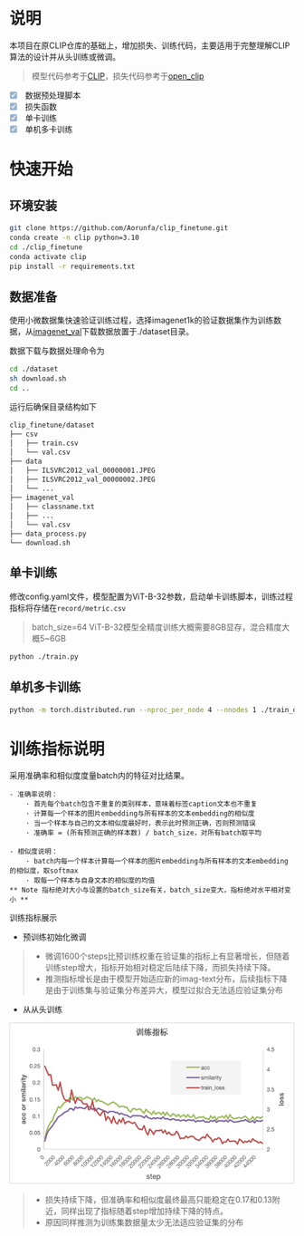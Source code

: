 # 说明
本项目在原CLIP仓库的基础上，增加损失、训练代码，主要适用于完整理解CLIP算法的设计并从头训练或微调。
> 模型代码参考于[CLIP](https://github.com/openai/CLIP)，损失代码参考于[open_clip](https://github.com/mlfoundations/open_clip)
- [x] <input type="checkbox" disabled checked> 数据预处理脚本
- [x] <input type="checkbox" disabled checked> 损失函数
- [x] <input type="checkbox" disabled checked> 单卡训练
- [x] <input type="checkbox" disabled checked > 单机多卡训练

# 快速开始
## 环境安装
```bash
git clone https://github.com/Aorunfa/clip_finetune.git
conda create -n clip python=3.10
cd ./clip_finetune
conda activate clip
pip install -r requirements.txt
```

## 数据准备
使用小微数据集快速验证训练过程，选择imagenet1k的验证数据集作为训练数据，从[imagenet_val](https://modelscope.cn/datasets/tany0699/imagenet_val/files)下载数据放置于./dataset目录。

数据下载与数据处理命令为
```bash
cd ./dataset
sh download.sh
cd ..
```

运行后确保目录结构如下

```text
clip_finetune/dataset
├── csv
│   ├── train.csv
│   └── val.csv
├── data
│   ├── ILSVRC2012_val_00000001.JPEG
│   ├── ILSVRC2012_val_00000002.JPEG
│   └── ...
├── imagenet_val
│   ├── classname.txt
│   ├── ...
│   └── val.csv
├── data_process.py
└── download.sh
```


## 单卡训练
修改config.yaml文件，模型配置为ViT-B-32参数，启动单卡训练脚本，训练过程指标将存储在`record/metric.csv`
> batch_size=64 ViT-B-32模型全精度训练大概需要8GB显存，混合精度大概5~6GB
```bash
python ./train.py
```

## 单机多卡训练
```bash
python -m torch.distributed.run --nproc_per_node 4 --nnodes 1 ./train_dist.py
```

# 训练指标说明
采用准确率和相似度度量batch内的特征对比结果。

    - 准确率说明：
        · 首先每个batch包含不重复的类别样本，意味着标签caption文本也不重复
        · 计算每一个样本的图片embedding与所有样本的文本embedding的相似度
        · 当一个样本与自己的文本相似度最好时，表示此时预测正确，否则预测错误
        · 准确率 = (所有预测正确的样本数) / batch_size，对所有batch取平均
    
    - 相似度说明：
        · batch内每一个样本计算每一个样本的图片embedding与所有样本的文本embedding的相似度，取softmax
        · 取每一个样本与自身文本的相似度的均值
    ** Note 指标绝对大小与设置的batch_size有关，batch_size变大，指标绝对水平相对变小 **

训练指标展示

* 预训练初始化微调

> * 微调1600个steps比预训练权重在验证集的指标上有显著增长，但随着训练step增大，指标开始相对稳定后陆续下降，而损失持续下降。
> * 推测指标增长是由于模型开始适应新的imag-text分布，后续指标下降是由于训练集与验证集分布差异大，模型过拟合无法适应验证集分布

* 从从头训练

![指标变化](doc/metric_scratch.png "从头训练指标变化")  
> * 损失持续下降，但准确率和相似度最终最高只能稳定在0.17和0.13附近，同样出现了指标随着step增加持续下降的特点。
> * 原因同样推测为训练集数据量太少无法适应验证集的分布

